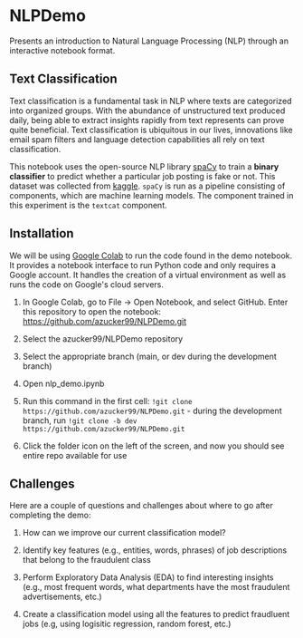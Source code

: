 # NLPDemo
Presents an introduction to Natural Language Processing (NLP) through an interactive notebook format.

## Text Classification
Text classification is a fundamental task in NLP where texts are categorized into organized groups. With the abundance of unstructured text produced daily, being able to extract insights rapidly from text represents can prove quite beneficial. Text classification is ubiquitous in our lives, innovations like email spam filters and language detection capabilities all rely on text classification.

This notebook uses the open-source NLP library [spaCy](https://spacy.io/) to train a **binary classifier** to predict whether a particular job posting is fake or not. This dataset was collected from [kaggle](https://www.kaggle.com/datasets/shivamb/real-or-fake-fake-jobposting-prediction). `spaCy` is run as a pipeline consisting of components, which are machine learning models. The component trained in this experiment is the `textcat` component. 

## Installation
We will be using [Google Colab](https://colab.research.google.com/) to run the code found in the demo notebook. It provides a notebook interface to run Python code and only requires a Google account. It handles the creation of a virtual environment as well as runs the code on Google's cloud servers. 

1. In Google Colab, go to File -> Open Notebook, and select GitHub.  Enter this repository to open the notebook: https://github.com/azucker99/NLPDemo.git

2. Select the azucker99/NLPDemo repository

3. Select the appropriate branch (main, or dev during the development branch)

4. Open nlp_demo.ipynb

5. Run this command in the first cell: `!git clone https://github.com/azucker99/NLPDemo.git` - during the development branch, run `!git clone -b dev https://github.com/azucker99/NLPDemo.git`

6. Click the folder icon on the left of the screen, and now you should see entire repo available for use


## Challenges
Here are a couple of questions and challenges about where to go after completing the demo:

1. How can we improve our current classification model? 

2. Identify key features (e.g., entities, words, phrases) of job descriptions that belong to the fraudulent class

2. Perform Exploratory Data Analysis (EDA) to find interesting insights (e.g., most frequent words, what departments have the most fraudulent advertisements, etc.)

3. Create a classification model using all the features to predict fraudluent jobs (e.g, using logisitic regression, random forest, etc.)
